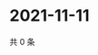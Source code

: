 # 2021-11-11

共 0 条

<!-- BEGIN WEIBO -->
<!-- 最后更新时间 Thu Nov 11 2021 21:11:39 GMT+0800 (China Standard Time) -->

<!-- END WEIBO -->
